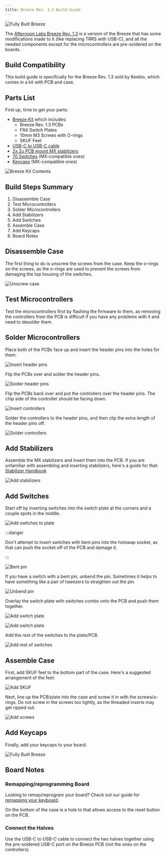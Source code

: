```yaml
---
title: Breeze Rev. 1.3 Build Guide
---
```


![Fully Built Breeze](./assets/images/breeze/IMG_0083.jpeg)

The [Afternoon Labs Breeze Rev. 1.3](https://keeb.io/products/afternoon-labs-breeze-keyboard-kit) is a version of the Breeze that has some modifications made to it (like replacing TRRS with USB-C), and all the needed components except for the microcontrollers are pre-soldered on the boards.

## Build Compatibility

This build guide is specifically for the Breeze Rev. 1.3 sold by Keebio, which comes in a kit with PCB and case.

## Parts List

First up, time to get your parts:

- [Breeze Kit](https://keeb.io/products/afternoon-labs-breeze-keyboard-kit) which includes:
  - Breeze Rev. 1.3 PCBs
  - FR4 Switch Plates
  - 10mm M3 Screws with O-rings
  - SKUF Feet
- [USB-C to USB-C cable](https://keeb.io/products/usb-c-to-usb-c-cable)
- [2x 2u PCB mount MX stabilizers](https://keeb.io/products/cherry-mx-stabilizer)
- [70 Switches](https://keeb.io/collections/switches) (MX-compatible ones)
- [Keycaps](https://keeb.io/collections/keycaps) (MX-compatible ones)

![Breeze Kit Contents](./assets/images/breeze/IMG_0068.jpeg)

## Build Steps Summary

1. Disassemble Case
2. Test Microcontrollers
3. Solder Microcontrollers
4. Add Stabilizers
5. Add Switches
6. Assemble Case
7. Add Keycaps
8. Board Notes

## Disassemble Case

The first thing to do is unscrew the screws from the case. Keep the o-rings on the screws, as the o-rings are used to prevent the screws from damaging the top housing of the switches.

![Unscrew case](./assets/images/breeze/IMG_0084.jpeg)

## Test Microcontrollers

Test the microcontrollers first by flashing the firmware to them, as removing the controllers from the PCB is difficult if you have any problems with it and need to desolder them.

## Solder Microcontrollers

Place both of the PCBs face up and insert the header pins into the holes for them.

![Insert header pins](./assets/images/breeze/IMG_0070.jpeg)

Flip the PCBs over and solder the header pins.

![Solder header pins](./assets/images/breeze/IMG_0071.jpeg)

Flip the PCBs back over and put the controllers over the header pins. The chip side of the controller should be facing down.

![Insert controllers](./assets/images/breeze/IMG_0072.jpeg)

Solder the controllers to the header pins, and then clip the extra length of the header pins off.

![Solder controllers](./assets/images/breeze/IMG_0073.jpeg)

## Add Stabilizers

Assemble the MX stabilizers and insert them into the PCB. If you are unfamiliar with assembling and inserting stabilizers, here's a guide for that: [Stabilizer Handbook](https://imgur.com/gallery/pHK0vhz)

![Add stabilizers](./assets/images/breeze/IMG_0074.jpeg)

## Add Switches

Start off by inserting switches into the switch plate at the corners and a couple spots in the middle.

![Add switches to plate](./assets/images/breeze/IMG_0075.jpeg)

:::danger

Don't attempt to insert switches with bent pins into the hotswap socket, as that can push the socket off of the PCB and damage it.

:::

![Bent pin](./assets/images/iris-rev6/IMG_7854.jpg)

If you have a switch with a bent pin, unbend the pin. Sometimes it helps to have something like a pair of tweezers to straighten out the pin.

![Unbend pin](./assets/images/iris-rev6/IMG_7855.jpg)

Overlay the switch plate with switches combo onto the PCB and push them together.

![Add switch plate](./assets/images/breeze/IMG_0076.jpeg)

![Add switch plate](./assets/images/breeze/IMG_0077.jpeg)

Add the rest of the switches to the plate/PCB.

![Add rest of switches](./assets/images/breeze/IMG_0078.jpeg)

## Assemble Case

First, add SKUF feet to the bottom part of the case. Here's a suggested arrangement of the feet:

![Add SKUF](./assets/images/breeze/IMG_0081.jpeg)

Next, line up the PCB/plate into the case and screw it in with the screws/o-rings. Do not screw in the screws too tightly, as the threaded inserts may get ripped out.

![Add screws](./assets/images/breeze/IMG_0080.jpeg)

## Add Keycaps

Finally, add your keycaps to your board.

![Fully Built Breeze](./assets/images/breeze/IMG_0083.jpeg)

## Board Notes

### Remapping/reprogramming Board

Looking to remap/reprogram your board? Check out our guide for [remapping your keyboard](remapping-keyboard).

On the bottom of the case is a hole to that allows access to the reset button on the PCB.

### Connect the Halves

Use the USB-C to USB-C cable to connect the two halves together using the pre-soldered USB-C port on the Breeze PCB (not the ones on the controllers).
